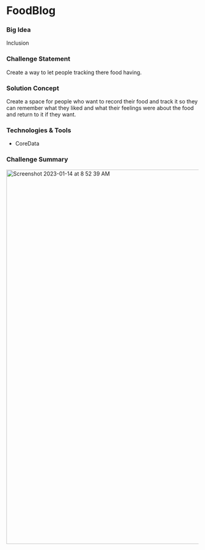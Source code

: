 # FoodBlog

### Big Idea
Inclusion

### Challenge Statement
Create a way to let people tracking there food having.

### Solution Concept
Create a space for people who want to record their food and track it so they can remember what they liked and what their feelings were about the food and return to it if they want.

### Technologies & Tools 
* CoreData

### Challenge Summary
<img width="979" alt="Screenshot 2023-01-14 at 8 52 39 AM" src="https://user-images.githubusercontent.com/116797266/212458462-7c5a8cd6-9039-4238-a335-56ed8279ca54.png">

